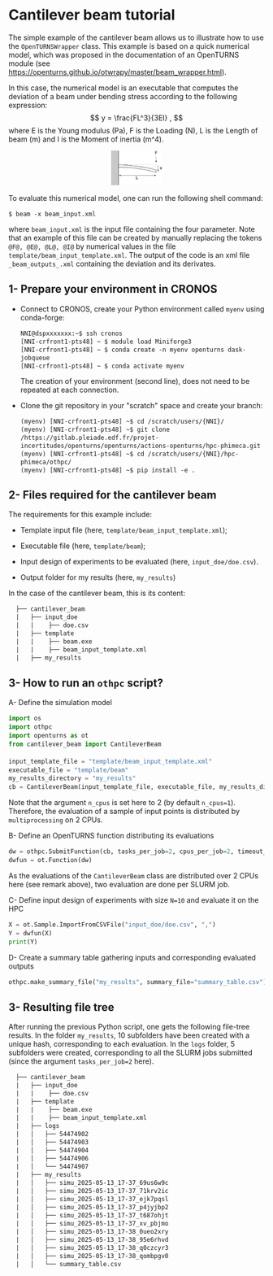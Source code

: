 # Cantilever beam tutorial

The simple example of the cantilever beam allows us to illustrate how to use the `OpenTURNSWrapper` class. This example is based on a quick numerical model, which was proposed in the documentation of an OpenTURNS module (see https://openturns.github.io/otwrapy/master/beam_wrapper.html).

In this case, the numerical model is an executable that computes the deviation of a beam under bending stress according to the following expression:  
$$
y = \frac{FL^3}{3EI} ,
$$
where E is the Young modulus (Pa),
F is the Loading (N),
L is the Length of beam (m)
and I is the Moment of inertia (m^4).

<p align="center">
  <img src=beam.png width="20%" />
</p>


To evaluate this numerical model, one can run the following shell command: 
```
$ beam -x beam_input.xml
```
where `beam_input.xml` is the input file containing the four parameter. Note that an example of this file can be created by manually replacing the tokens `@F@, @E@, @L@, @I@` by numerical values in the file `template/beam_input_template.xml`. The output of the code is an xml file `_beam_outputs_.xml` containing the deviation and its derivates.

## 1- Prepare your environment in CRONOS

- Connect to CRONOS, create your Python environment called `myenv` using conda-forge:
  ```
  NNI@dspxxxxxxx:~$ ssh cronos
  [NNI-crfront1-pts48] ~ $ module load Miniforge3
  [NNI-crfront1-pts48] ~ $ conda create -n myenv openturns dask-jobqueue 
  [NNI-crfront1-pts48] ~ $ conda activate myenv
  ```
  The creation of your environment (second line), does not need to be repeated at each connection.

- Clone the git repository in your "scratch" space and create your branch:
  ```
  (myenv) [NNI-crfront1-pts48] ~$ cd /scratch/users/{NNI}/
  (myenv) [NNI-crfront1-pts48] ~$ git clone /https://gitlab.pleiade.edf.fr/projet-incertitudes/openturns/openturns/actions-openturns/hpc-phimeca.git
  (myenv) [NNI-crfront1-pts48] ~$ cd /scratch/users/{NNI}/hpc-phimeca/othpc/
  (myenv) [NNI-crfront1-pts48] ~$ pip install -e .
  ```
  
## 2- Files required for the cantilever beam  

The requirements for this example include:

- Template input file (here, `template/beam_input_template.xml`);

- Executable file (here, `template/beam`);

- Input design of experiments to be evaluated (here, `input_doe/doe.csv`).

- Output folder for my results (here, `my_results`)

In the case of the cantilever beam, this is its content:
  ```
    ├── cantilever_beam
    |   ├── input_doe
    |   |    ├── doe.csv 
    |   ├── template
    |   |    ├── beam.exe
    |   |    ├── beam_input_template.xml
    |   ├── my_results 
  ```

## 3- How to run an `othpc` script?


A- Define the simulation model 
  ```Python
  import os
  import othpc
  import openturns as ot
  from cantilever_beam import CantileverBeam

  input_template_file = "template/beam_input_template.xml"
  executable_file = "template/beam"
  my_results_directory = "my_results"
  cb = CantileverBeam(input_template_file, executable_file, my_results_directory, n_cpus=2)
  ```
  Note that the argument `n_cpus` is set here to 2 (by default `n_cpus=1`). 
  Therefore, the evaluation of a sample of input points is distributed by `multiprocessing` on 2 CPUs.  


B- Define an OpenTURNS function distributing its evaluations
  ```Python
  dw = othpc.SubmitFunction(cb, tasks_per_job=2, cpus_per_job=2, timeout_per_job=5)
  dwfun = ot.Function(dw)
  ```
  As the evaluations of the `CantileverBeam` class are distributed over 2 CPUs here (see remark above), 
  two evaluation are done per SLURM job. 

C- Define input design of experiments with size `N=10` and evaluate it on the HPC
  ```Python
  X = ot.Sample.ImportFromCSVFile("input_doe/doe.csv", ",")
  Y = dwfun(X)
  print(Y)
  ```

D- Create a summary table gathering inputs and corresponding evaluated outputs 
  ```Python
  othpc.make_summary_file("my_results", summary_file="summary_table.csv")
  ```

## 3- Resulting file tree

  After running the previous Python script, one gets the following file-tree results. 
  In the folder `my_results`, 10 subfolders have been created with a unique hash, corresponding to each evaluation. 
  In the `logs` folder, 5 subfolders were created, corresponding to all the SLURM jobs submitted (since the argument `tasks_per_job=2` here). 

  ```
    ├── cantilever_beam
    |   ├── input_doe
    |   |    ├── doe.csv 
    |   ├── template
    |   |    ├── beam.exe
    |   |    ├── beam_input_template.xml
    |   ├── logs
    |   │   ├── 54474902
    |   │   ├── 54474903
    |   │   ├── 54474904
    |   │   ├── 54474906
    |   │   └── 54474907
    |   ├── my_results
    |   │   ├── simu_2025-05-13_17-37_69us6w9c
    |   │   ├── simu_2025-05-13_17-37_71krv2ic
    |   │   ├── simu_2025-05-13_17-37_ejk7pqsl
    |   │   ├── simu_2025-05-13_17-37_p4jyjbp2
    |   │   ├── simu_2025-05-13_17-37_t687ohjt
    |   │   ├── simu_2025-05-13_17-37_xv_pbjmo
    |   │   ├── simu_2025-05-13_17-38_0ueo2xry
    |   │   ├── simu_2025-05-13_17-38_95e6rhvd
    |   │   ├── simu_2025-05-13_17-38_q0czcyr3
    |   │   ├── simu_2025-05-13_17-38_qombpgv0
    |   │   └── summary_table.csv
  ```
